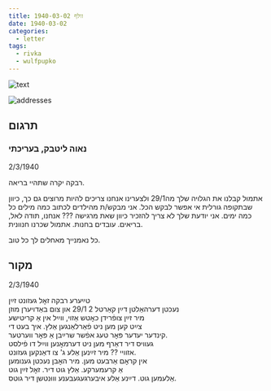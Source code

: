 ```yaml
---
title: וולף 1940-03-02
date: 1940-03-02
categories:
  - letter
tags:
  - rivka
  - wulfpupko
---
```


![text](/pupko-papers/assets/images/1940-03-02-content.jpg)

![addresses](/pupko-papers/assets/images/1940-03-02-addresses.jpg)

## תרגום
### נאוה ליטבק, בעריכתי

2/3/1940

רבקה יקרה שתהיי בריאה.

אתמול קבלנו את הגלויה שלך מה29/1 ולצערינו אנחנו צריכים להיות מרוצים גם כך,
כיוון שבתקופה גורלית אי אפשר לבקש הכל.
אני מבקש/ת מהילדים לכתוב כמה מילים כל כמה ימים.
אני יודעת שלך לא צריך להזכיר כיוון שאת מרגישה ???
אנחנו, תודה לאל, בריאים.
עובדים בחנות. אתמול שכרנו חנוונית.

כל נאמנייך מאחלים לך כל טוב.


## מקור

2/3/1940

טײַערע רבקה זאׇל געזונט זײַן  
נעכטן דערהאַלטן דײַן קאַרטל 2 29/1 און צום באַדויערן מוזן  
מיר זײַן צופֿרידן כאׇטש אַזוי, ווײַל אין אַ קריטישע  
צײַט קען מען ניט פֿאַרלאַנגען אַלץ. איך בעט די  
קינדער יעדער פּאׇר טעג אפֿשר שרײַבן אַ פּאׇר ווערטער.  
געוויס דיר דאַרף מען ניט דערמאׇנען ווײַל דו פֿילסט  
אזוויי ?? מיר זײַנען אַלע ג&#39; צו דאַנקען געזונט.  
אין קראׇם אַרבעט מען. מיר האׇבן נעכטן גענומען  
אַ קרעמערקע. אַלץ גוט דיר. זאׇל זײַן גוט  
אַלעמען גוט. דײַנע אַלע איבערגעגעבענע וווּנטשן דיר גוטס.  
